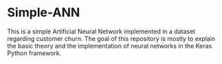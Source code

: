 # Simple-ANN
This is a simple Artificial Neural Network implemented in a dataset regarding customer churn. The goal of this repository is mostly to explain the basic theory and the implementation of neural networks in the Keras Python framework.
